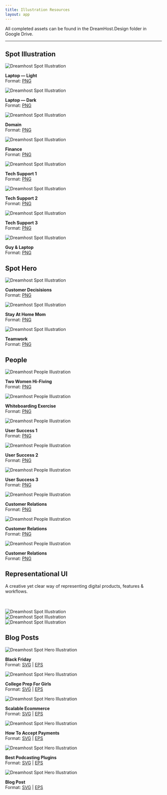 ```yaml
---
title: Illustration Resources
layout: app
---
```


<p class="t-2">All completed assets can be found in the DreamHost.Design folder in Google Drive.</p>

<hr />

<div class="container">
	<h2 class="m-bottom-2">Spot Illustration</h2>
	<div class="row">
		<div class="col-sm-6 col-md-3">
			<img class="m-bottom-0 p-bottom-0" src="{{site.baseurl}}/assets/images/illustration/resource/spot/v2/2x/laptop-light@2x.png" alt="Dreamhost Spot Illustration" />
			<p class="p-2 bg-c-g100 t-center"><strong>Laptop — Light</strong><br /> Format: <a href="{{site.baseurl}}/assets/images/illustration/resource/spot/v2/2x/laptop-light@2x.png" download>PNG</a></p>
		</div>
		<div class="col-sm-6 col-md-3">
			<img class="m-bottom-0 p-bottom-0" src="{{site.baseurl}}/assets/images/illustration/resource/spot/v2/2x/laptop-dark@2x.png" alt="Dreamhost Spot Illustration" />
			<p class="p-2 bg-c-g100 t-center"><strong>Laptop — Dark</strong><br /> Format: <a href="{{site.baseurl}}/assets/images/illustration/resource/spot/v2/2x/laptop-dark@2x.png" download>PNG</a></p>
		</div>
		<div class="col-sm-6 col-md-3">
			<img class="m-bottom-0 p-bottom-0" src="{{site.baseurl}}/assets/images/illustration/resource/spot/v2/2x/spot_illo-domain@2x.png" alt="Dreamhost Spot Illustration" />
			<p class="p-2 bg-c-g100 t-center"><strong>Domain</strong><br /> Format: <a href="{{site.baseurl}}/assets/images/illustration/resource/spot/v2/2x/spot_illo-domain@2x.png" download>PNG</a></p>
		</div>
		<div class="col-sm-6 col-md-3">
			<img class="m-bottom-0 p-bottom-0" src="{{site.baseurl}}/assets/images/illustration/resource/spot/v2/2x/spot_illo-finance@2x.png" alt="Dreamhost Spot Illustration" />
			<p class="p-2 bg-c-g100 t-center"><strong>Finance</strong><br /> Format: <a href="{{site.baseurl}}/assets/images/illustration/resource/spot/v2/2x/spot_illo-finance@2x.png" download>PNG</a></p>
		</div>
		<div class="col-sm-6 col-md-3">
			<img class="m-bottom-0 p-bottom-0" src="{{site.baseurl}}/assets/images/illustration/resource/spot/v2/2x/spot_illo-tech-support-1@2x.png" alt="Dreamhost Spot Illustration" />
			<p class="p-2 bg-c-g100 t-center"><strong>Tech Support 1</strong><br /> Format: <a href="{{site.baseurl}}/assets/images/illustration/resource/spot/v2/2x/spot_illo-tech-support-1@2x.png" download>PNG</a></p>
		</div>
		<div class="col-sm-6 col-md-3">
			<img class="m-bottom-0 p-bottom-0" src="{{site.baseurl}}/assets/images/illustration/resource/spot/v2/2x/spot_illo-tech-support-2@2x.png" alt="Dreamhost Spot Illustration" />
			<p class="p-2 bg-c-g100 t-center"><strong>Tech Support 2</strong><br /> Format: <a href="{{site.baseurl}}/assets/images/illustration/resource/spot/v2/2x/spot_illo-tech-support-2@2x.png" download>PNG</a></p>
		</div>
		<div class="col-sm-6 col-md-3">
			<img class="m-bottom-0 p-bottom-0" src="{{site.baseurl}}/assets/images/illustration/resource/spot/v2/2x/spot_illo-tech-support-3@2x.png" alt="Dreamhost Spot Illustration" />
			<p class="p-2 bg-c-g100 t-center"><strong>Tech Support 3</strong><br /> Format: <a href="{{site.baseurl}}/assets/images/illustration/resource/spot/v2/2x/spot_illo-tech-support-3@2x.png" download>PNG</a></p>
		</div>
		<div class="col-sm-6 col-md-3">
			<img class="m-bottom-0 p-bottom-0" src="{{site.baseurl}}/assets/images/illustration/resource/spot/v2/2x/spot_illo-guy-computer@2x.png" alt="Dreamhost Spot Illustration" />
			<p class="p-2 bg-c-g100 t-center"><strong>Guy &amp; Laptop</strong><br /> Format: <a href="{{site.baseurl}}/assets/images/illustration/resource/spot/v2/2x/spot_illo-guy-computer@2x.png" download>PNG</a></p>
	</div>
</div>

<div class="container">
	<h2 class="m-top-4 m-bottom-2">Spot Hero</h2>
	<div class="row">
				<div class="col-6">
			<img class="m-bottom-0 p-bottom-0" src="{{site.baseurl}}/assets/images/illustration/resource/spot/v2/2x/spot_illo-woman-decisions@2x.png" alt="Dreamhost Spot Illustration" />
			<p class="p-2 bg-c-g100 t-center"><strong>Customer Decisisions</strong><br /> Format: <a href="{{site.baseurl}}/assets/images/illustration/resource/spot/v2/2x/spot_illo-woman-decisions@2x.png" download>PNG</a></p>
		</div>
		<div class="col-6">
			<img class="m-bottom-0 p-bottom-0" src="{{site.baseurl}}/assets/images/illustration/resource/spot/v2/2x/spot_illo-mom_affiliates@2x.png" alt="Dreamhost Spot Illustration" />
			<p class="p-2 bg-c-g100 t-center"><strong>Stay At Home Mom</strong><br /> Format: <a href="{{site.baseurl}}/assets/images/illustration/resource/spot/v2/2x/spot_illo-mom_affiliates@2x.png" download>PNG</a></p>
		</div>
		<div class="col-6">
			<img class="m-bottom-0 p-bottom-0" src="{{site.baseurl}}/assets/images/illustration/resource/spot/v2/2x/spot_illo-people-group_hifiving@2x.png" alt="Dreamhost Spot Illustration" />
			<p class="p-2 bg-c-g100 t-center"><strong>Teamwork</strong><br /> Format: <a href="{{site.baseurl}}/assets/images/illustration/resource/spot/v2/2x/spot_illo-people-group_hifiving@2x.png" download>PNG</a></p>
		</div>
	</div>
</div>

<div class="container">
	<h2 class="m-top-4 m-bottom-2">People</h2>
	<div class="row">
		<div class="col-sm-6 col-md-4">
			<img class="m-bottom-0 p-bottom-0" src="{{site.baseurl}}/assets/images/illustration/resource/spot/v2/2x/spot_illo-people-girls_hi-fiving@2x.png" alt="Dreamhost People Illustration" />
			<p class="p-2 bg-c-g100 t-center"><strong>Two Women Hi-Fiving</strong><br /> Format: <a href="{{site.baseurl}}/assets/images/illustration/resource/people/p-ill-domain.svg" download>PNG</a></p>
		</div>
		<div class="col-sm-6 col-md-4">
			<img class="m-bottom-0 p-bottom-0" src="{{site.baseurl}}/assets/images/illustration/resource/spot/v2/2x/spot_illo-people-whiteboarding@2x.png" alt="Dreamhost People Illustration" />
			<p class="p-2 bg-c-g100 t-center"><strong>Whiteboarding Exercise</strong><br /> Format: <a href="{{site.baseurl}}/assets/images/illustration/resource/people/p-ill-domain.svg" download>PNG</a></p>
		</div>
		<div class="col-sm-6 col-md-4">
			<img class="m-bottom-0 p-bottom-0" src="{{site.baseurl}}/assets/images/illustration/resource/spot/v2/2x/spot_illo-people-success_2@2x.png" alt="Dreamhost People Illustration" />
			<p class="p-2 bg-c-g100 t-center"><strong>User Success 1</strong><br /> Format: <a href="{{site.baseurl}}/assets/images/illustration/resource/people/p-ill-domain.svg" download>PNG</a></p>
		</div>
		<div class="col-sm-6 col-md-4">
			<img class="m-bottom-0 p-bottom-0" src="{{site.baseurl}}/assets/images/illustration/resource/spot/v2/2x/spot_illo-people-success_3@2x.png" alt="Dreamhost People Illustration" />
			<p class="p-2 bg-c-g100 t-center"><strong>User Success 2</strong><br /> Format: <a href="{{site.baseurl}}/assets/images/illustration/resource/people/p-ill-domain.svg" download>PNG</a></p>
		</div>
		<div class="col-sm-6 col-md-4">
			<img class="m-bottom-0 p-bottom-0" src="{{site.baseurl}}/assets/images/illustration/resource/spot/v2/2x/spot_illo-people-success_1@2x.png" alt="Dreamhost People Illustration" />
			<p class="p-2 bg-c-g100 t-center"><strong>User Success 3</strong><br /> Format: <a href="{{site.baseurl}}/assets/images/illustration/resource/people/p-ill-domain.svg" download>PNG</a></p>
		</div>
		<div class="col-sm-6 col-md-4">
			<img class="m-bottom-0 p-bottom-0" src="{{site.baseurl}}/assets/images/illustration/resource/spot/v2/2x/spot_illo-people-quality_assurance_3@2x.png" alt="Dreamhost People Illustration" />
			<p class="p-2 bg-c-g100 t-center"><strong>Customer Relations</strong><br /> Format: <a href="{{site.baseurl}}/assets/images/illustration/resource/people/p-ill-domain.svg" download>PNG</a></p>
		</div>
		<div class="col-sm-6 col-md-4">
			<img class="m-bottom-0 p-bottom-0" src="{{site.baseurl}}/assets/images/illustration/resource/spot/v2/2x/spot_illo-people-quality_assurance_2@2x.png" alt="Dreamhost People Illustration" />
			<p class="p-2 bg-c-g100 t-center"><strong>Customer Relations</strong><br /> Format: <a href="{{site.baseurl}}/assets/images/illustration/resource/people/p-ill-domain.svg" download>PNG</a></p>
		</div>
		<div class="col-sm-6 col-md-4">
			<img class="m-bottom-0 p-bottom-0" src="{{site.baseurl}}/assets/images/illustration/resource/spot/v2/2x/spot_illo-people-quality_assurance@2x.png" alt="Dreamhost People Illustration" />
			<p class="p-2 bg-c-g100 t-center"><strong>Customer Relations</strong><br /> Format: <a href="{{site.baseurl}}/assets/images/illustration/resource/people/p-ill-domain.svg" download>PNG</a></p>
		</div>
	</div>
</div>

<div class="container">
		<h2 class="m-top-4 m-bottom-2">Representational UI</h2>
		<p>A creative yet clear way of representing digital products, features & workflows. </p>
		<br /> <br />
	<div class="row">
		<div class="col-6">
			<img class="m-bottom-0 p-bottom-0" src="{{site.baseurl}}/assets/images/illustration/resource/spot/v2/2x/spot_hero-big_tablet@2x.png" alt="Dreamhost Spot Illustration" />
		</div>
		<div class="col-6">
			<img class="m-bottom-0 p-bottom-0" src="{{site.baseurl}}/assets/images/illustration/resource/spot/v2/2x/ui-create-a-beautiful-website-easily@2x.png" alt="Dreamhost Spot Illustration" />
		</div>
		<div class="col-6">
			<img class="m-bottom-0 p-bottom-0" src="{{site.baseurl}}/assets/images/illustration/resource/spot/v2/2x/ui-free-wordpress-jetpack-premium@2x.png" alt="Dreamhost Spot Illustration" />
		</div>
	</div>
</div>
<div class="container">
		<h2 class="m-top-4 m-bottom-2">Blog Posts</h2>
	<div class="row">
		<div class="col-6">
			<img class="m-bottom-0 p-bottom-0" src="{{site.baseurl}}/assets/images/illustration/resource/blog/black-friday-illustration@2x.png" alt="Dreamhost Spot Hero Illustration" />
			<p class="p-2 bg-c-g100 t-center"><strong>Black Friday</strong><br /> Format: <a href="{{site.baseurl}}/assets/images/illustration/resource/hero/s-h-ill-atdesk.svg" download>SVG</a> | <a href="{{site.baseurl}}/assets/images/illustration/resource/hero/s-h-ill-atdesk.eps" download>EPS</a></p>
		</div>
		<div class="col-6">
			<img class="m-bottom-0 p-bottom-0" src="{{site.baseurl}}/assets/images/illustration/resource/blog/college-prep-for-girls@2x.png" alt="Dreamhost Spot Hero Illustration" />
			<p class="p-2 bg-c-g100 t-center"><strong>College Prep For Girls</strong><br /> Format: <a href="{{site.baseurl}}/assets/images/illustration/resource/hero/s-h-ill-atdesk.svg" download>SVG</a> | <a href="{{site.baseurl}}/assets/images/illustration/resource/hero/s-h-ill-atdesk.eps" download>EPS</a></p>
		</div>
		<div class="col-6">
			<img class="m-bottom-0 p-bottom-0" src="{{site.baseurl}}/assets/images/illustration/resource/blog/scalable-ecommerce@2x.png" alt="Dreamhost Spot Hero Illustration" />
			<p class="p-2 bg-c-g100 t-center"><strong>Scalable Ecommerce</strong><br /> Format: <a href="{{site.baseurl}}/assets/images/illustration/resource/hero/s-h-ill-atdesk.svg" download>SVG</a> | <a href="{{site.baseurl}}/assets/images/illustration/resource/hero/s-h-ill-atdesk.eps" download>EPS</a></p>
		</div>
		<div class="col-6">
			<img class="m-bottom-0 p-bottom-0" src="{{site.baseurl}}/assets/images/illustration/resource/blog/how-to-accept-payments-wordpress-blog-site@2x.png" alt="Dreamhost Spot Hero Illustration" />
			<p class="p-2 bg-c-g100 t-center"><strong>How To Accept Payments</strong><br /> Format: <a href="{{site.baseurl}}/assets/images/illustration/resource/hero/s-h-ill-atdesk.svg" download>SVG</a> | <a href="{{site.baseurl}}/assets/images/illustration/resource/hero/s-h-ill-atdesk.eps" download>EPS</a></p>
		</div>
		<div class="col-6">
			<img class="m-bottom-0 p-bottom-0" src="{{site.baseurl}}/assets/images/illustration/resource/blog/wordpress-podcast-plugins@2x.png" alt="Dreamhost Spot Hero Illustration" />
			<p class="p-2 bg-c-g100 t-center"><strong>Best Podcasting Plugins</strong><br /> Format: <a href="{{site.baseurl}}/assets/images/illustration/resource/hero/s-h-ill-atdesk.svg" download>SVG</a> | <a href="{{site.baseurl}}/assets/images/illustration/resource/hero/s-h-ill-atdesk.eps" download>EPS</a></p>
		</div>
		<div class="col-6">
			<img class="m-bottom-0 p-bottom-0" src="{{site.baseurl}}/assets/images/illustration/resource/blog/crafting-perfect-blog@2x.png" alt="Dreamhost Spot Hero Illustration" />
			<p class="p-2 bg-c-g100 t-center"><strong>Blog Post</strong><br /> Format: <a href="{{site.baseurl}}/assets/images/illustration/resource/hero/s-h-ill-atdesk.svg" download>SVG</a> | <a href="{{site.baseurl}}/assets/images/illustration/resource/hero/s-h-ill-atdesk.eps" download>EPS</a></p>
		</div>
	</div>

</div><!--Grid-->

